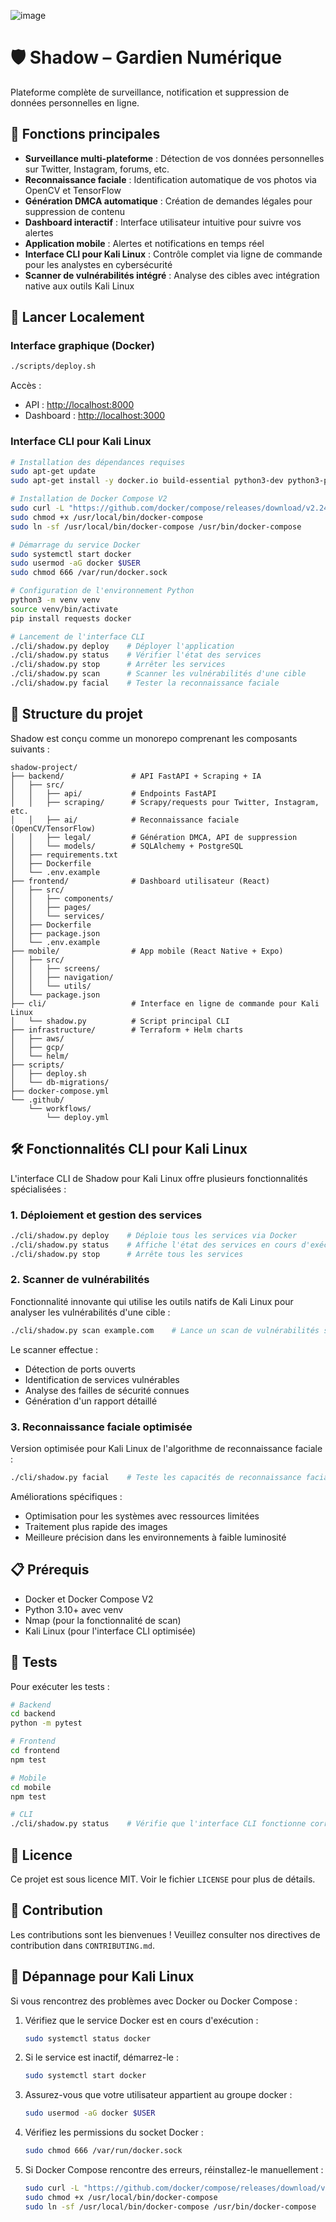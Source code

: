 ![image](https://github.com/user-attachments/assets/75084d53-618f-42a5-8d07-2e43f0be4e0c)

# 🛡️ Shadow – Gardien Numérique

Plateforme complète de surveillance, notification et suppression de données personnelles en ligne.

## 🔐 Fonctions principales

* **Surveillance multi-plateforme** : Détection de vos données personnelles sur Twitter, Instagram, forums, etc.
* **Reconnaissance faciale** : Identification automatique de vos photos via OpenCV et TensorFlow
* **Génération DMCA automatique** : Création de demandes légales pour suppression de contenu
* **Dashboard interactif** : Interface utilisateur intuitive pour suivre vos alertes
* **Application mobile** : Alertes et notifications en temps réel
* **Interface CLI pour Kali Linux** : Contrôle complet via ligne de commande pour les analystes en cybersécurité
* **Scanner de vulnérabilités intégré** : Analyse des cibles avec intégration native aux outils Kali Linux

## 🚀 Lancer Localement

### Interface graphique (Docker)

```bash
./scripts/deploy.sh
```

Accès :
* API : [http://localhost:8000](http://localhost:8000)
* Dashboard : [http://localhost:3000](http://localhost:3000)

### Interface CLI pour Kali Linux

```bash
# Installation des dépendances requises
sudo apt-get update
sudo apt-get install -y docker.io build-essential python3-dev python3-pip python3-venv nmap

# Installation de Docker Compose V2
sudo curl -L "https://github.com/docker/compose/releases/download/v2.24.6/docker-compose-linux-x86_64" -o /usr/local/bin/docker-compose
sudo chmod +x /usr/local/bin/docker-compose
sudo ln -sf /usr/local/bin/docker-compose /usr/bin/docker-compose

# Démarrage du service Docker
sudo systemctl start docker
sudo usermod -aG docker $USER
sudo chmod 666 /var/run/docker.sock

# Configuration de l'environnement Python
python3 -m venv venv
source venv/bin/activate
pip install requests docker

# Lancement de l'interface CLI
./cli/shadow.py deploy    # Déployer l'application
./cli/shadow.py status    # Vérifier l'état des services
./cli/shadow.py stop      # Arrêter les services
./cli/shadow.py scan      # Scanner les vulnérabilités d'une cible
./cli/shadow.py facial    # Tester la reconnaissance faciale
```

## 📁 Structure du projet

Shadow est conçu comme un monorepo comprenant les composants suivants :

```
shadow-project/
├── backend/               # API FastAPI + Scraping + IA
│   ├── src/
│   │   ├── api/           # Endpoints FastAPI
│   │   ├── scraping/      # Scrapy/requests pour Twitter, Instagram, etc.
│   │   ├── ai/            # Reconnaissance faciale (OpenCV/TensorFlow)
│   │   ├── legal/         # Génération DMCA, API de suppression
│   │   └── models/        # SQLAlchemy + PostgreSQL
│   ├── requirements.txt
│   ├── Dockerfile
│   └── .env.example
├── frontend/              # Dashboard utilisateur (React)
│   ├── src/
│   │   ├── components/
│   │   ├── pages/
│   │   └── services/
│   ├── Dockerfile
│   ├── package.json
│   └── .env.example
├── mobile/                # App mobile (React Native + Expo)
│   ├── src/
│   │   ├── screens/
│   │   ├── navigation/
│   │   └── utils/
│   └── package.json
├── cli/                   # Interface en ligne de commande pour Kali Linux
│   └── shadow.py          # Script principal CLI
├── infrastructure/        # Terraform + Helm charts
│   ├── aws/
│   ├── gcp/
│   └── helm/
├── scripts/
│   ├── deploy.sh
│   └── db-migrations/
├── docker-compose.yml
└── .github/
    └── workflows/
        └── deploy.yml
```

## 🛠️ Fonctionnalités CLI pour Kali Linux

L'interface CLI de Shadow pour Kali Linux offre plusieurs fonctionnalités spécialisées :

### 1. Déploiement et gestion des services

```bash
./cli/shadow.py deploy    # Déploie tous les services via Docker
./cli/shadow.py status    # Affiche l'état des services en cours d'exécution
./cli/shadow.py stop      # Arrête tous les services
```

### 2. Scanner de vulnérabilités

Fonctionnalité innovante qui utilise les outils natifs de Kali Linux pour analyser les vulnérabilités d'une cible :

```bash
./cli/shadow.py scan example.com    # Lance un scan de vulnérabilités sur example.com
```

Le scanner effectue :
- Détection de ports ouverts
- Identification de services vulnérables
- Analyse des failles de sécurité connues
- Génération d'un rapport détaillé

### 3. Reconnaissance faciale optimisée

Version optimisée pour Kali Linux de l'algorithme de reconnaissance faciale :

```bash
./cli/shadow.py facial    # Teste les capacités de reconnaissance faciale
```

Améliorations spécifiques :
- Optimisation pour les systèmes avec ressources limitées
- Traitement plus rapide des images
- Meilleure précision dans les environnements à faible luminosité

## 📋 Prérequis

* Docker et Docker Compose V2
* Python 3.10+ avec venv
* Nmap (pour la fonctionnalité de scan)
* Kali Linux (pour l'interface CLI optimisée)

## 🧪 Tests

Pour exécuter les tests :

```bash
# Backend
cd backend
python -m pytest

# Frontend
cd frontend
npm test

# Mobile
cd mobile
npm test

# CLI
./cli/shadow.py status    # Vérifie que l'interface CLI fonctionne correctement
```

## 📄 Licence

Ce projet est sous licence MIT. Voir le fichier `LICENSE` pour plus de détails.

## 🤝 Contribution

Les contributions sont les bienvenues ! Veuillez consulter nos directives de contribution dans `CONTRIBUTING.md`.

## 🔧 Dépannage pour Kali Linux

Si vous rencontrez des problèmes avec Docker ou Docker Compose :

1. Vérifiez que le service Docker est en cours d'exécution :
   ```bash
   sudo systemctl status docker
   ```

2. Si le service est inactif, démarrez-le :
   ```bash
   sudo systemctl start docker
   ```

3. Assurez-vous que votre utilisateur appartient au groupe docker :
   ```bash
   sudo usermod -aG docker $USER
   ```

4. Vérifiez les permissions du socket Docker :
   ```bash
   sudo chmod 666 /var/run/docker.sock
   ```

5. Si Docker Compose rencontre des erreurs, réinstallez-le manuellement :
   ```bash
   sudo curl -L "https://github.com/docker/compose/releases/download/v2.24.6/docker-compose-linux-x86_64" -o /usr/local/bin/docker-compose
   sudo chmod +x /usr/local/bin/docker-compose
   sudo ln -sf /usr/local/bin/docker-compose /usr/bin/docker-compose
   ```
